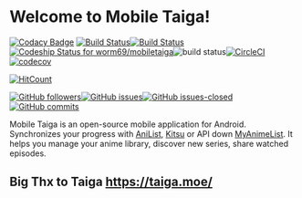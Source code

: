 # Welcome to Mobile Taiga!
[![Codacy Badge](https://api.codacy.com/project/badge/Grade/cc4e486149c549b8974409bc03bcfc83)](https://app.codacy.com/app/worm69/mobiletaiga?utm_source=github.com&utm_medium=referral&utm_content=worm69/mobiletaiga&utm_campaign=Badge_Grade_Dashboard)
[![Build Status](https://travis-ci.org/worm69/mobiletaiga.svg?branch=dev)](https://travis-ci.org/worm69/mobiletaiga)[![Build Status](https://app.bitrise.io/app/12ad3da7ea5d0726/status.svg?token=fiB7cLHNX91cw4DAd8dcNg&branch=dev)](https://app.bitrise.io/app/12ad3da7ea5d0726)[![Codeship Status for worm69/mobiletaiga](https://app.codeship.com/projects/ff636010-05f1-0137-c6b1-26c1dc1e6e4a/status?branch=dev)](/projects/325550)![build status](https://gitlab.com/worm69/mobiletaiga/badges/master/build.svg)[![CircleCI](https://circleci.com/gh/worm69/mobiletaiga/tree/dev.svg?style=svg)](https://circleci.com/gh/worm69/mobiletaiga/tree/dev)[![codecov](https://codecov.io/gh/worm69/mobiletaiga/branch/master/graph/badge.svg)](https://codecov.io/gh/worm69/mobiletaiga)

[![HitCount](http://hits.dwyl.io/worm69/mobiletaiga.svg)](http://hits.dwyl.io/worm69/mobiletaiga)



[![GitHub followers](https://img.shields.io/github/followers/worm69.svg?style=social&label=Follow&maxAge=2592000)](https://github.com/worm69?tab=followers)[![GitHub issues](https://img.shields.io/github/issues/Naereen/StrapDown.js.svg)](https://GitHub.com/worm69/mobiletaiga/issues/)[![GitHub issues-closed](https://img.shields.io/github/issues-closed/Naereen/StrapDown.js.svg)](https://GitHub.com/worm69/mobiletaiga/issues?q=is%3Aissue+is%3Aclosed)[![GitHub commits](https://img.shields.io/github/commits-since/Naereen/StrapDown.js/v1.0.0.svg)](https://GitHub.com/worm69/mobiletaiga/commit/)

Mobile Taiga is an open-source mobile application for Android.  Synchronizes your progress with [AniList](https://anilist.co/), [Kitsu](https://kitsu.io/) or API down [MyAnimeList](https://myanimelist.net/). It helps you manage your anime library, discover new series, share watched episodes.

## Big Thx to Taiga https://taiga.moe/
